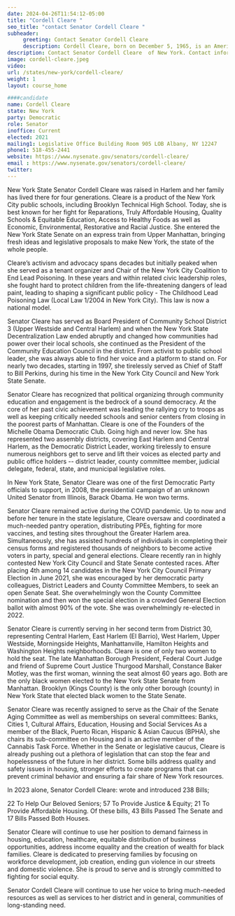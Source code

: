 ```yaml
---
date: 2024-04-26T11:54:12-05:00
title: "Cordell Cleare "
seo_title: "contact Senator Cordell Cleare "
subheader:
     greeting: Contact Senator Cordell Cleare 
     description: Cordell Cleare, born on December 5, 1965, is an American activist and politician from Harlem, New York City. She is a member of the Democratic Party and has been politically active in Harlem since the late 1990s. She is currently the state senator for New York's 30th State Senate district.
description: Contact Senator Cordell Cleare  of New York. Contact information for Cordell Cleare  includes email address, phone number, and mailing address.
image: cordell-cleare.jpeg
video:
url: /states/new-york/cordell-cleare/
weight: 1
layout: course_home

####candidate
name: Cordell Cleare 
state: New York
party: Democratic
role: Senator
inoffice: Current
elected: 2021
mailing1: Legislative Office Building Room 905 LOB Albany, NY 12247
phone1: 518-455-2441
website: https://www.nysenate.gov/senators/cordell-cleare/
email : https://www.nysenate.gov/senators/cordell-cleare/
twitter: 
---
```

New York State Senator Cordell Cleare was raised in Harlem and her family has lived there for four generations.   Cleare is a product of the New York City public schools, including Brooklyn Technical High School.  Today, she is best known for her fight for Reparations, Truly Affordable Housing, Quality Schools & Equitable Education, Access to Healthy Foods as well as Economic, Environmental, Restorative and Racial Justice. She entered the New York State Senate on an express train from Upper Manhattan, bringing fresh ideas and legislative proposals to make New York, the state of the whole people.

Cleare’s activism and advocacy spans decades but initially peaked when she served as a tenant organizer and Chair of the New York City Coalition to End Lead Poisoning. In these years and within related civic leadership roles, she fought hard to protect children from the life-threatening dangers of lead paint, leading to shaping a significant public policy - The Childhood Lead Poisoning Law (Local Law 1/2004 in New York City).  This law is now a national model. 
 
Senator Cleare has served as Board President of Community School District 3 (Upper Westside and Central Harlem) and when the New York State Decentralization Law ended abruptly and changed how communities had power over their local schools, she continued as the President of the Community Education Council in the district. From activist to public school leader, she was always able to find her voice and a platform to stand on.  For nearly two decades, starting in 1997, she tirelessly served as Chief of Staff to Bill Perkins, during his time in the New York City Council and New York State Senate.  

Senator Cleare has recognized that political organizing through community education and engagement is the bedrock of a sound democracy.  At the core of her past civic achievement was leading the rallying cry to troops as well as keeping critically needed schools and senior centers from closing in the poorest parts of Manhattan. Cleare is one of the Founders of the Michelle Obama Democratic Club.  Going high and never low.  She has represented two assembly districts, covering East Harlem and Central Harlem, as the Democratic District Leader, working tirelessly to ensure numerous neighbors get to serve and lift their voices as elected party and public office holders -- district leader, county committee member, judicial delegate, federal, state, and municipal legislative roles. 

In New York State, Senator Cleare was one of the first Democratic Party officials to support, in 2008, the presidential campaign of an unknown United Senator from Illinois, Barack Obama.  He won two terms.   

Senator Cleare remained active during the COVID pandemic. Up to now and before her tenure in the state legislature, Cleare oversaw and coordinated a much-needed pantry operation, distributing PPEs, fighting for more vaccines, and testing sites throughout the Greater Harlem area.  Simultaneously, she has assisted hundreds of individuals in completing their census forms and registered thousands of neighbors to become active voters in party, special and general elections.  Cleare recently ran in highly contested New York City Council and State Senate contested races. After placing 4th among 14 candidates in the New York City Council Primary Election in June 2021, she was encouraged by her democratic party colleagues, District Leaders and County Committee Members, to seek an open Senate Seat.  She overwhelmingly won the County Committee nomination and then won the special election in a crowded General Election ballot with almost 90% of the vote.  She was overwhelmingly re-elected in 2022. 

Senator Cleare is currently serving in her second term from District 30, representing Central Harlem, East Harlem (El Barrio), West Harlem, Upper Westside, Morningside Heights, Manhattanville, Hamilton Heights and Washington Heights neighborhoods.  Cleare is one of only two women to hold the seat.  The late Manhattan Borough President, Federal Court Judge and friend of Supreme Court Justice Thurgood Marshall, Constance Baker Motley, was the first woman, winning the seat almost 60 years ago.  Both are the only black women elected to the New York State Senate from Manhattan.  Brooklyn (Kings County) is the only other borough (county) in New York State that elected black women to the State Senate.

Senator Cleare was recently assigned to serve as the Chair of the Senate Aging Committee as well as memberships on several committees: Banks, Cities 1, Cultural Affairs, Education, Housing and Social Services As a member of the Black, Puerto Rican, Hispanic & Asian Caucus (BPHA), she chairs its sub-committee on Housing and is an active member of the Cannabis Task Force.  Whether in the Senate or legislative caucus, Cleare is already pushing out a plethora of legislation that can stop the fear and hopelessness of the future in her district.  Some bills address quality and safety issues in housing, stronger efforts to create programs that can prevent criminal behavior and ensuring a fair share of New York resources. 

In 2023 alone, Senator Cordell Cleare:  wrote and introduced 238 Bills;

22 To Help Our Beloved Seniors; 57 To Provide Justice & Equity; 21 To Provide Affordable Housing.  Of these bills, 43 Bills Passed The Senate and 17 Bills Passed Both Houses. 

Senator Cleare will continue to use her position to demand fairness in housing, education, healthcare, equitable distribution of business opportunities, address income equality and the creation of wealth for black families.  Cleare is dedicated to preserving families by focusing on workforce development, job creation, ending gun violence in our streets and domestic violence.  She is proud to serve and is strongly committed to fighting for social equity.

Senator Cordell Cleare will continue to use her voice to bring much-needed resources as well as services to her district and in general, communities of long-standing need.
